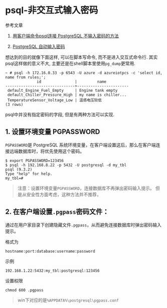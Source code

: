 # psql-非交互式输入密码

参考文章

1. [用客户端命令psql连接 PostgreSQL 不输入密码的方法](https://blog.csdn.net/zhu_xun/article/details/23347869)

2. [PostgreSQL 自动输入密码](https://www.cnblogs.com/litmmp/p/5122534.html)

想达到的目的就像下面这样, 可以在脚本写命令, 而不是进入交互式命令行. 其实psql这样做的意义不大, 主要还是在shell脚本里使用`pg_dump`更常用.

```log
~ # psql -h 172.16.0.33 -p 6543 -U azure -d azureiotpcs -c 'select id, name from rules;';
              id               |         name          
-------------------------------+-----------------------
 default_Engine_Fuel_Empty     | Engine tank empty
 default_Chiller_Pressure_High | my name is chiller...
 TemperatureSensor_Voltage_Low | 温感电压较低
(3 rows)
```

psql中并没有指定密码的字段, 但是有两种方法可以实现.

## 1. 设置环境变量 PGPASSWORD

`PGPASSWORD`是 PostgreSQL 系统环境变量，在客户端设置这后，那么在客户端连接远端数据库时，将优先使用这个密码。

```log
$ export PGPASSWORD=123456
$ psql -h 192.168.8.22 -p 5432 -U postgresql -d my_tbl
psql (9.3.2)
Type "help" for help.
my_tbl=# 
```

> 注意：设置环境变量`PGPASSWORD`，连接数据库不再弹出密码输入提示。 但是从安全性方面考虑，这种方法并不推荐，

## 2. 在客户端设置`.pgpass`密码文件：

通过在用户家目录下创建隐藏文件`.pgpass`，从而避免连接数据库时弹出密码输入提示。

格式为

```
hostname:port:database:username:password
```

示例

```
192.168.1.22:5432:my_tbl:postgresql:123456
```

设置权限

```
chmod 600 .pgpass
```

> win下对应的是`%APPDATA%\postgresql\pgpass.conf`